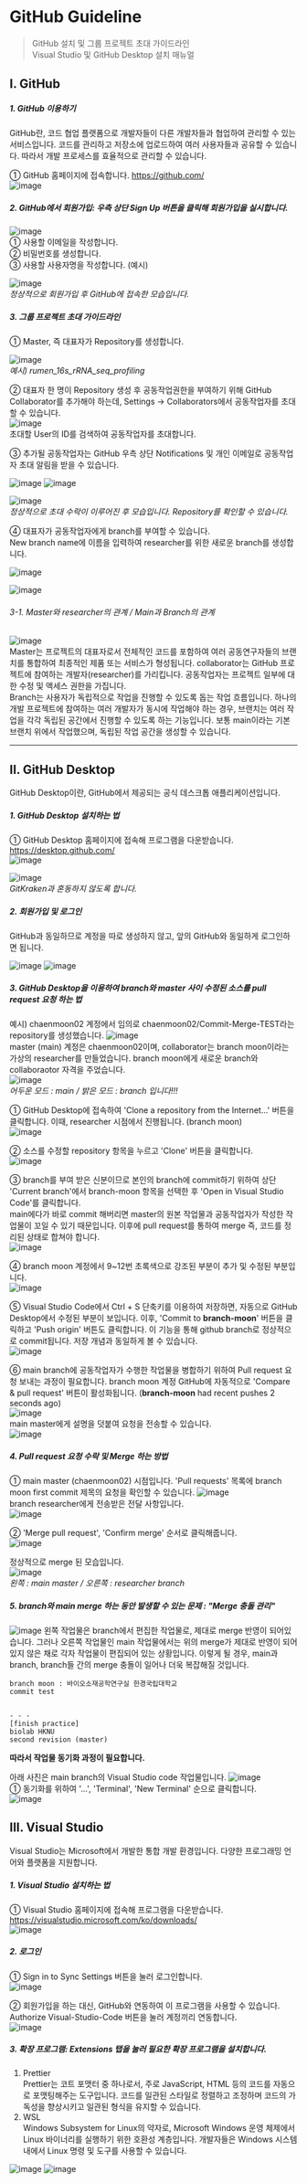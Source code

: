 # GitHub Guideline  
> GitHub 설치 및 그룹 프로젝트 초대 가이드라인  
> Visual Studio 및 GitHub Desktop 설치 매뉴얼  

## I. GitHub  
##### 1. GitHub 이용하기  
 GitHub란, 코드 협업 플랫폼으로 개발자들이 다른 개발자들과 협업하여 관리할 수 있는 서비스입니다.  코드를 관리하고 저장소에 업로드하여 여러 사용자들과 공유할 수 있습니다. 따라서 개발 프로세스를 효율적으로 관리할 수 있습니다.

① GitHub 홈페이지에 접속합니다. https://github.com/  
![image](https://github.com/chaenmoon02/GitHub-guideline/assets/145320578/da16c990-350c-4165-be9c-1e5628afa0a1)  



##### 2. GitHub에서 회원가입: 우측 상단 Sign Up 버튼을 클릭해 회원가입을 실시합니다.  
![image](https://github.com/chaenmoon02/GitHub-guideline/assets/145320578/ee737600-04fb-493c-8978-4411b78d5d0b)  
① 사용할 이메일을 작성합니다.  
② 비밀번호를 생성합니다.  
③ 사용할 사용자명을 작성합니다. (예시)  

![image](https://github.com/chaenmoon02/GitHub-guideline/assets/145320578/e9d31116-0eca-4ade-bd40-5ebe47651a4f)   
*정상적으로 회원가입 후 GitHub에 접속한 모습입니다.*  

##### 3. 그룹 프로젝트 초대 가이드라인  
① Master, 즉 대표자가 Repository를 생성합니다.  

![image](https://github.com/chaenmoon02/GitHub-guideline/assets/145320578/984fbbc3-6b7d-468b-bcef-50d01021195b)  
*예시) rumen_16s_rRNA_seq_profiling*  

② 대표자 한 명이 Repository 생성 후 공동작업권한을 부여하기 위해 GitHub Collaborator를 추가해야 하는데, Settings → Collaborators에서 공동작업자를 초대할 수 있습니다.  
![image](https://github.com/chaenmoon02/GitHub-guideline/assets/145320578/4be85d23-5b45-45e0-98e8-7db5b508c96a)  
초대할 User의 ID를 검색하여 공동작업자를 초대합니다.  

③ 추가될 공동작업자는 GitHub 우측 상단 Notifications 및 개인 이메일로 공동작업자 초대 알림을 받을 수 있습니다.  

![image](https://github.com/chaenmoon02/GitHub-guideline/assets/145320578/1fed8726-a672-4397-8e11-dc6ac5f71c24) ![image](https://github.com/chaenmoon02/GitHub-guideline/assets/145320578/15561d95-3eb8-47e9-9214-86786b46a208)    

![image](https://github.com/chaenmoon02/GitHub-guideline/assets/145320578/13950c3e-6dac-4e00-a641-49e15a763545)  
*정상적으로 초대 수락이 이루어진 후 모습입니다. Repository를 확인할 수 있습니다.*    

④ 대표자가 공동작업자에게 branch를 부여할 수 있습니다.  
New branch name에 이름을 입력하여 researcher를 위한 새로운 branch를 생성합니다.  

![image](https://github.com/chaenmoon02/GitHub-guideline/assets/145320578/0bb7e119-2dd4-4b40-9540-7cad994ba95f)    

![image](https://github.com/chaenmoon02/GitHub-guideline/assets/145320578/02072109-2ce4-4777-98c0-a07b804ef268)    

###### 3-1. Master와 researcher의 관계 / Main과 Branch의 관계  
![image](https://github.com/chaenmoon02/GitHub-guideline/assets/145320578/5ad6c0d5-54ff-4e1a-9836-20e526c64350)    
  Master는 프로젝트의 대표자로서 전체적인 코드를 포함하여 여러 공동연구자들의 브랜치를 통합하여 최종적인 제품 또는 서비스가 형성됩니다. collaborator는 GitHub 프로젝트에 참여하는 개발자(researcher)를 가리킵니다. 공동작업자는 프로젝트 일부에 대한 수정 및 액세스 권한을 가집니다.  
  Branch는 사용자가 독립적으로 작업을 진행할 수 있도록 돕는 작업 흐름입니다. 하나의 개발 프로젝트에 참여하는 여러 개발자가 동시에 작업해야 하는 경우, 브랜치는 여러 작업을 각각 독립된 공간에서 진행할 수 있도록 하는 기능입니다. 보통 main이라는 기본 브랜치 위에서 작업했으며, 독립된 작업 공간을 생성할 수 있습니다.   

- - -  

## II. GitHub Desktop  
GitHub Desktop이란, GitHub에서 제공되는 공식 데스크톱 애플리케이션입니다.  
##### 1. GitHub Desktop 설치하는 법  
① GitHub Desktop 홈페이지에 접속해 프로그램을 다운받습니다. https://desktop.github.com/   
![image](https://github.com/chaenmoon02/GitHub-guideline/assets/145320578/2c2573a7-a1cf-43df-b0c5-f69d70522231)  

![image](https://github.com/chaenmoon02/GitHub-guideline/assets/145320578/7441ab03-5469-4d6f-a393-087759ddc7d0)    
*GitKraken과 혼동하지 않도록 합니다.*   

##### 2. 회원가입 및 로그인  
GitHub과 동일하므로 계정을 따로 생성하지 않고, 앞의 GitHub와 동일하게 로그인하면 됩니다.   

![image](https://github.com/chaenmoon02/GitHub-guideline/assets/145320578/fcb634ed-72c9-4d76-9719-b59b4ff4830b) ![image](https://github.com/chaenmoon02/GitHub-guideline/assets/145320578/3dde8200-5d03-4a92-9c97-ce9b5b81b7a5)  


##### 3. GitHub Desktop을 이용하여 branch와 master 사이 수정된 소스를 pull request 요청 하는 법  

예시) chaenmoon02 계정에서 임의로 chaenmoon02/Commit-Merge-TEST라는 repository를 생성했습니다.
![image](https://github.com/chaenmoon02/GitHub-guideline/assets/145320578/39e0a30d-53b8-4124-8654-a9c5b769d178)  
master (main) 계정은 chaenmoon02이며, collaborator는 branch moon이라는 가상의 researcher를 만들었습니다. branch moon에게 새로운 branch와 collaboraotor 자격을 주었습니다.  
![image](https://github.com/chaenmoon02/GitHub-guideline/assets/145320578/ed381e6a-136f-4c51-b6f6-3d0087a8c52e)  
*어두운 모드 : main / 밝은 모드 : branch 입니다!!!*  

① GitHub Desktop에 접속하여 'Clone a repository from the Internet...' 버튼을 클릭합니다. 이때, researcher 시점에서 진행됩니다. (branch moon)  
![image](https://github.com/chaenmoon02/GitHub-guideline/assets/145320578/ad9381ec-a9ad-494a-94cb-eed5e3ca4aac)  

② 소스를 수정할 repository 항목을 누르고 'Clone' 버튼을 클릭합니다.  
![image](https://github.com/chaenmoon02/GitHub-guideline/assets/145320578/9cf5390f-b8c7-4d0a-81f4-aab1366c729d)  

③ branch를 부여 받은 신분이므로 본인의 branch에 commit하기 위하여 상단 'Current branch'에서 branch-moon 항목을 선택한 후 'Open in Visual Studio Code'를 클릭합니다.  
main에다가 바로 commit 해버리면 master의 원본 작업물과 공동작업자가 작성한 작업물이 꼬일 수 있기 때문입니다. 이후에 pull request를 통하여 merge 즉, 코드를 정리된 상태로 합쳐야 합니다.  
![image](https://github.com/chaenmoon02/GitHub-guideline/assets/145320578/9085f111-e2e3-47ed-9e13-2c3f2ce76ff7)  

④ branch moon 계정에서 9~12번 초록색으로 강조된 부분이 추가 및 수정된 부분입니다.  
![image](https://github.com/chaenmoon02/GitHub-guideline/assets/145320578/f782514c-0392-4bad-aceb-376b4a9394b4)  

⑤ Visual Studio Code에서 Ctrl + S 단축키를 이용하여 저장하면, 자동으로 GitHub Desktop에서 수정된 부분이 보입니다. 이후, 'Commit to **branch-moon**' 버튼을 클릭하고 'Push origin' 버튼도 클릭합니다. 이 기능을 통해 github branch로 정상적으로 commit됩니다. 저장 개념과 동일하게 볼 수 있습니다.  
![image](https://github.com/chaenmoon02/GitHub-guideline/assets/145320578/a17f17d6-67d8-4457-9da9-329ef3384bb4)  

⑥ main branch에 공동작업자가 수행한 작업물을 병합하기 위하여 Pull request 요청 보내는 과정이 필요합니다. branch moon 계정 GitHub에 자동적으로 'Compare & pull request' 버튼이 활성화됩니다. (**branch-moon** had recent pushes 2 seconds ago)  
![image](https://github.com/chaenmoon02/GitHub-guideline/assets/145320578/1c1eb084-4dc7-4529-98b7-a5d2caeb4eea)  
main master에게 설명을 덧붙여 요청을 전송할 수 있습니다.  
![image](https://github.com/chaenmoon02/GitHub-guideline/assets/145320578/d0cd733e-37af-461a-a067-642410be5555)  


##### 4. Pull request 요청 수락 및 Merge 하는 방법  

① main master (chaenmoon02) 시점입니다. 'Pull requests' 목록에 branch moon first commit 제목의 요청을 확인할 수 있습니다.
![image](https://github.com/chaenmoon02/GitHub-guideline/assets/145320578/09653e05-f332-45f7-aabd-9146330808c0)  
branch researcher에게 전송받은 전달 사항입니다.  
![image](https://github.com/chaenmoon02/GitHub-guideline/assets/145320578/04272f0a-6d12-4865-a3be-6cf16b9f1a90)  

② 'Merge pull request', 'Confirm merge' 순서로 클릭해줍니다.  
![image](https://github.com/chaenmoon02/GitHub-guideline/assets/145320578/e6f6adbc-d5e7-4d9d-b28d-f27444746ee5)  

정상적으로 merge 된 모습입니다.  
![image](https://github.com/chaenmoon02/GitHub-guideline/assets/145320578/8931cdb7-02c8-4f0d-a77c-9d0f6b612a52)  
*왼쪽 : main master / 오른쪽 : researcher branch*  

##### 5. branch와 main merge 하는 동안 발생할 수 있는 문제 : "Merge 충돌 관리"  
![image](https://github.com/chaenmoon02/GitHub-guideline/assets/145320578/72184b6f-98e7-4d18-b6fa-7798700e81ce)
왼쪽 작업물은 branch에서 편집한 작업물로, 제대로 merge 반영이 되어있습니다. 그러나 오른쪽 작업물인 main 작업물에서는 위의 merge가 제대로 반영이 되어 있지 않은 채로 각자 작업물이 편집되어 있는 상황입니다. 이렇게 될 경우, main과 branch, branch들 간의 merge 충돌이 일어나 더욱 복잡해질 것입니다.  
```  
branch moon : 바이오소재공학연구실 한경국립대학교  
commit test  


- - -  
[finish practice]  
biolab HKNU  
second revision (master)  
```  

**따라서 작업물 동기화 과정이 필요합니다.**  

아래 사진은 main branch의 Visual Studio code 작업물입니다.
![image](https://github.com/chaenmoon02/GitHub-guideline/assets/145320578/0225a698-c8c7-4e73-a2c6-6dd236aa6bd8)  
① 동기화를 위하여 '…', 'Terminal', 'New Terminal' 순으로 클릭합니다.  
![image](https://github.com/chaenmoon02/GitHub-guideline/assets/145320578/fa641b2a-1957-44a7-b64c-6b21da8f839e)  


















## III. Visual Studio  
Visual Studio는 Microsoft에서 개발한 통합 개발 환경입니다. 다양한 프로그래밍 언어와 플랫폼을 지원합니다.  
##### 1. Visual Studio 설치하는 법  
① Visual Studio 홈페이지에 접속해 프로그램을 다운받습니다.  
https://visualstudio.microsoft.com/ko/downloads/   
![image](https://github.com/chaenmoon02/GitHub-guideline/assets/145320578/758b5c70-7544-4a24-9b13-20a17cee28d2)  

##### 2. 로그인  
① Sign in to Sync Settings 버튼을 눌러 로그인합니다.  
![image](https://github.com/chaenmoon02/GitHub-guideline/assets/145320578/8d8d914c-722d-4161-9f12-a315f03679ac)  

② 회원가입을 하는 대신, GitHub와 연동하여 이 프로그램을 사용할 수 있습니다. Authorize Visual-Studio-Code 버튼을 눌러 계정끼리 연동합니다.  
![image](https://github.com/chaenmoon02/GitHub-guideline/assets/145320578/bc6ee53b-689a-47f1-bc73-0968717724aa)    

##### 3. 확장 프로그램: Extensions 탭을 눌러 필요한 확장 프로그램을 설치합니다.  
1) Prettier  
Prettier는 코트 포맷터 중 하나로서, 주로 JavaScript, HTML 등의 코드를 자동으로 포맷팅해주는 도구입니다. 코드를 일관된 스타일로 정렬하고 조정하며 코드의 가독성을 향상시키고 일관된 형식을 유지할 수 있습니다.  
2) WSL  
Windows Subsystem for Linux의 약자로, Microsoft Windows 운영 체제에서 Linux 바이너리를 실행하기 위한 호환성 계층입니다. 개발자들은 Windows 시스템 내에서 Linux 명령 및 도구를 사용할 수 있습니다.  

![image](https://github.com/chaenmoon02/GitHub-guideline/assets/145320578/af4619d4-f331-472b-9d0e-1d0ff612e92e)  ![image](https://github.com/chaenmoon02/GitHub-guideline/assets/145320578/ad0e88c7-b282-4441-82bb-c07a48c3dce1)  

